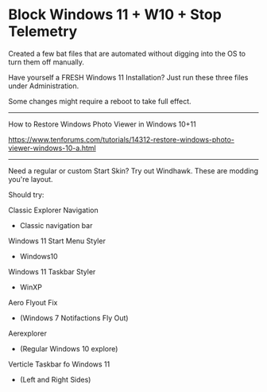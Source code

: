 # Block Windows 11 + W10 + Stop Telemetry
Created a few bat files that are automated without digging into the OS to turn them off manually. 

Have yourself a FRESH Windows 11 Installation? Just run these three files under Administration.

Some changes might require a reboot to take full effect.

______________________________________________________________________________________________

How to Restore Windows Photo Viewer in Windows 10+11

https://www.tenforums.com/tutorials/14312-restore-windows-photo-viewer-windows-10-a.html

______________________________________________________________________________________________

Need a regular or custom Start Skin? Try out Windhawk. These are modding you're layout.

Should try:

Classic Explorer Navigation
- Classic navigation bar

Windows 11 Start Menu Styler
- Windows10

Windows 11 Taskbar Styler
- WinXP

Aero Flyout Fix 
- (Windows 7 Notifactions Fly Out)

Aerexplorer
- (Regular Windows 10 explore)

Verticle Taskbar fo Windows 11
- (Left and Right Sides)
